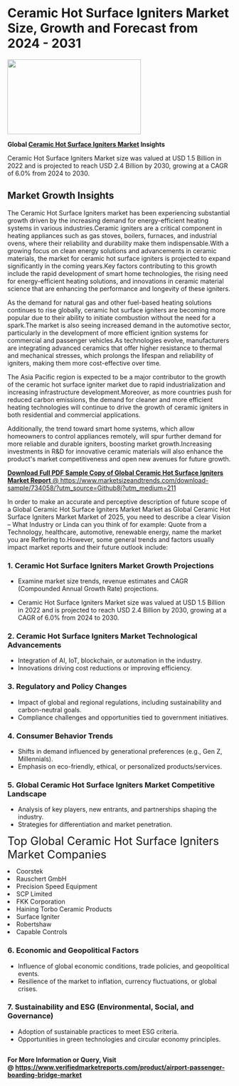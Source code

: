 <H1>Ceramic Hot Surface Igniters Market Size, Growth and Forecast from 2024 - 2031</H1><img class="aligncenter size-medium wp-image-584254" src="https://thirdeyenews.in/wp-content/uploads/2024/09/Global-Market-Research-300x168.jpeg" alt="" width="300" height="168" /><p><strong>Global&nbsp;<a href="https://www.marketsizeandtrends.com/download-sample/734058/?utm_source=Github8j?utm_medium=211">Ceramic Hot Surface Igniters Market</a> Insights</strong></p><p>Ceramic Hot Surface Igniters Market size was valued at USD 1.5 Billion in 2022 and is projected to reach USD 2.4 Billion by 2030, growing at a CAGR of 6.0% from 2024 to 2030.</p><p><h2>Market Growth Insights</h2> <p>The Ceramic Hot Surface Igniters market has been experiencing substantial growth driven by the increasing demand for energy-efficient heating systems in various industries.Ceramic igniters are a critical component in heating appliances such as gas stoves, boilers, furnaces, and industrial ovens, where their reliability and durability make them indispensable.With a growing focus on clean energy solutions and advancements in ceramic materials, the market for ceramic hot surface igniters is projected to expand significantly in the coming years.Key factors contributing to this growth include the rapid development of smart home technologies, the rising need for energy-efficient heating solutions, and innovations in ceramic material science that are enhancing the performance and longevity of these igniters.</p> <p><a href="#"></a></p> <p>As the demand for natural gas and other fuel-based heating solutions continues to rise globally, ceramic hot surface igniters are becoming more popular due to their ability to initiate combustion without the need for a spark.The market is also seeing increased demand in the automotive sector, particularly in the development of more efficient ignition systems for commercial and passenger vehicles.As technologies evolve, manufacturers are integrating advanced ceramics that offer higher resistance to thermal and mechanical stresses, which prolongs the lifespan and reliability of igniters, making them more cost-effective over time.</p> <p>The Asia Pacific region is expected to be a major contributor to the growth of the ceramic hot surface igniter market due to rapid industrialization and increasing infrastructure development.Moreover, as more countries push for reduced carbon emissions, the demand for cleaner and more efficient heating technologies will continue to drive the growth of ceramic igniters in both residential and commercial applications.</p> <p>Additionally, the trend toward smart home systems, which allow homeowners to control appliances remotely, will spur further demand for more reliable and durable igniters, boosting market growth.Increasing investments in R&D for innovative ceramic materials will also enhance the product's market competitiveness and open new avenues for future growth.</p> <p><a href="#"></p><p><span class=""><strong>Download Full PDF Sample Copy of Global Ceramic Hot Surface Igniters Market Report</strong> @ <a href="https://www.marketsizeandtrends.com/download-sample/734058/?utm_source=Github8j?utm_medium=211" target="_blank">https://www.marketsizeandtrends.com/download-sample/734058/?utm_source=Github8j?utm_medium=211</a></span></p><p>In order to make an accurate and perceptive description of future scope of a Global&nbsp;Ceramic Hot Surface Igniters Market Market as Global&nbsp;Ceramic Hot Surface Igniters Market Market of 2025, you need to describe a clear Vision &ndash; What Industry or Linda can you think of for example: Quote from a Technology, healthcare, automotive, renewable energy, name the market you are Reffering to.However, some general trends and factors usually impact market reports and their future outlook include:</p><h3>1.&nbsp;<strong>Ceramic Hot Surface Igniters Market Growth Projections</strong></h3><ul><li>Examine market size trends, revenue estimates and CAGR (Compounded Annual Growth Rate) projections.</li><li><p>Ceramic Hot Surface Igniters Market size was valued at USD 1.5 Billion in 2022 and is projected to reach USD 2.4 Billion by 2030, growing at a CAGR of 6.0% from 2024 to 2030.</p></li></ul><h3>2.&nbsp;<strong>Ceramic Hot Surface Igniters Market Technological Advancements</strong></h3><ul><li>Integration of AI, IoT, blockchain, or automation in the industry.</li><li>Innovations driving cost reductions or improving efficiency.</li></ul><h3>3.&nbsp;<strong>Regulatory and Policy Changes</strong></h3><ul><li>Impact of global and regional regulations, including sustainability and carbon-neutral goals.</li><li>Compliance challenges and opportunities tied to government initiatives.</li></ul><h3>4.&nbsp;<strong>Consumer Behavior Trends</strong></h3><ul><li>Shifts in demand influenced by generational preferences (e.g., Gen Z, Millennials).</li><li>Emphasis on eco-friendly, ethical, or personalized products/services.</li></ul><h3>5.&nbsp;<strong>Global Ceramic Hot Surface Igniters Market Competitive Landscape</strong></h3><ul><li>Analysis of key players, new entrants, and partnerships shaping the industry.</li><li>Strategies for differentiation and market penetration.</li></ul><p data-pm-slice="1 1 []"><span style="color: inherit; font-family: inherit; font-size: 25px;">Top Global Ceramic Hot Surface Igniters Market Companies</span></p><div class="" data-test-id=""><p><li>Coorstek</li><li> Rauschert GmbH</li><li> Precision Speed Equipment</li><li> SCP Limited</li><li> FKK Corporation</li><li> Haining Torbo Ceramic Products</li><li> Surface Igniter</li><li> Robertshaw</li><li> Capable Controls</li></p></div><h3>6.&nbsp;<strong>Economic and Geopolitical Factors</strong></h3><ul><li>Influence of global economic conditions, trade policies, and geopolitical events.</li><li>Resilience of the market to inflation, currency fluctuations, or global crises.</li></ul><h3>7.&nbsp;<strong>Sustainability and ESG (Environmental, Social, and Governance)</strong></h3><ul><li>Adoption of sustainable practices to meet ESG criteria.</li><li>Opportunities in green technologies and circular economy principles.</li></ul><h2><strong style="font-size: 14px;">For More Information or Query, Visit @&nbsp;</strong><a style="background-color: #ffffff; font-size: 14px;" href="https://www.marketsizeandtrends.com/report/ceramic-hot-surface-igniters-market/" target="_blank">https://www.verifiedmarketreports.com/product/airport-passenger-boarding-bridge-market</a></h2>